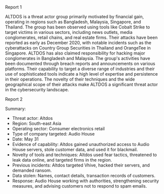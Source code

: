 
Report 1

ALTDOS is a threat actor group primarily motivated by financial gain, operating in regions such as Bangladesh, Malaysia, Singapore, and Thailand. The group has been observed using tools like Cobalt Strike to target victims in various sectors, including news outlets, media conglomerates, retail chains, and real estate firms. Their attacks have been reported as early as December 2020, with notable incidents such as the cyberattacks on Country Group Securities in Thailand and OrangeTee in Singapore. ALTDOS has also claimed responsibility for hacking major conglomerates in Bangladesh and Malaysia. The group's activities have been documented through breach reports and announcements on various platforms. Their capability to target a diverse range of industries and their use of sophisticated tools indicate a high level of expertise and persistence in their operations. The novelty of their techniques and the wide geographical scope of their attacks make ALTDOS a significant threat actor in the cybersecurity landscape.





Report 2

Summary:
- Threat actor: Altdos
- Region: South-east Asia
- Operating sector: Consumer electronics retail
- Type of company targeted: Audio House
- Date: May 31
- Evidence of capability: Altdos gained unauthorized access to Audio House servers, stole customer data, and used it for blackmail.
- Novelty of tools and techniques: Altdos used fear tactics, threatened to leak data online, and targeted firms in the region.
- Previous incidents: Altdos targeted Vhive, hacked their servers, and demanded ransom.
- Data stolen: Names, contact details, transaction records of customers.
- Response: Audio House working with authorities, strengthening security measures, and advising customers not to respond to spam emails.


